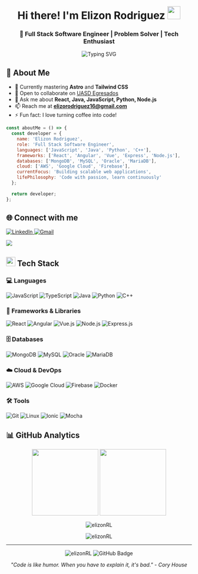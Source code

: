 <h1 align="center">Hi there! I'm Elizon Rodriguez <img src="https://media.giphy.com/media/hvRJCLFzcasrR4ia7z/giphy.gif" width="35"></h1>

<h3 align="center">🚀 Full Stack Software Engineer | Problem Solver | Tech Enthusiast</h3>

<p align="center">
  <img src="https://readme-typing-svg.herokuapp.com?font=Fira+Code&pause=1000&color=36BCF7&center=true&vCenter=true&width=435&lines=Full+Stack+Developer;Always+learning+new+things;Love+to+code+and+create" alt="Typing SVG" />
</p>

## 🚀 About Me

- 🌱 Currently mastering **Astro** and **Tailwind CSS**
- 👯 Open to collaborate on [UASD Egresados](https://github.com/ericmguzmanc/egresados-uasd)
- 💬 Ask me about **React, Java, JavaScript, Python, Node.js**
- 📫 Reach me at **elizorodriguez16@gmail.com**
- ⚡ Fun fact: I love turning coffee into code!

```javascript
const aboutMe = () => {
  const developer = {
    name: 'Elizon Rodriguez',
    role: 'Full Stack Software Engineer',
    languages: ['JavaScript', 'Java', 'Python', 'C++'],
    frameworks: ['React', 'Angular', 'Vue', 'Express', 'Node.js'],
    databases: ['MongoDB', 'MySQL', 'Oracle', 'MariaDB'],
    cloud: ['AWS', 'Google Cloud', 'Firebase'],
    currentFocus: 'Building scalable web applications',
    lifePhilosophy: 'Code with passion, learn continuously'
  };
  
  return developer;
};
```

## 🌐 Connect with me

<p align="left">
<a href="https://www.linkedin.com/in/elizon-rodriguez-91ab21236/" target="_blank">
  <img src="https://img.shields.io/badge/LinkedIn-0077B5?style=for-the-badge&logo=linkedin&logoColor=white" alt="LinkedIn"/>
</a>
<a href="mailto:elizorodriguez16@gmail.com" target="_blank">
  <img src="https://img.shields.io/badge/Gmail-D14836?style=for-the-badge&logo=gmail&logoColor=white" alt="Gmail"/>
</a>
</p>

<img src="https://user-images.githubusercontent.com/73097560/115834477-dbab4500-a447-11eb-908a-139a6edaec5c.gif">

## <img src="https://media2.giphy.com/media/QssGEmpkyEOhBCb7e1/giphy.gif?cid=ecf05e47a0n3gi1bfqntqmob8g9aid1oyj2wr3ds3mg700bl&rid=giphy.gif" width="25"> Tech Stack

### 💻 Languages
<p>
  <img src="https://img.shields.io/badge/JavaScript-F7DF1E?style=for-the-badge&logo=javascript&logoColor=black" alt="JavaScript"/>
  <img src="https://img.shields.io/badge/TypeScript-007ACC?style=for-the-badge&logo=typescript&logoColor=white" alt="TypeScript"/>
  <img src="https://img.shields.io/badge/Java-ED8B00?style=for-the-badge&logo=java&logoColor=white" alt="Java"/>
  <img src="https://img.shields.io/badge/Python-3776AB?style=for-the-badge&logo=python&logoColor=white" alt="Python"/>
  <img src="https://img.shields.io/badge/C++-00599C?style=for-the-badge&logo=c%2B%2B&logoColor=white" alt="C++"/>
</p>

### 🚀 Frameworks & Libraries
<p>
  <img src="https://img.shields.io/badge/React-20232A?style=for-the-badge&logo=react&logoColor=61DAFB" alt="React"/>
  <img src="https://img.shields.io/badge/Angular-DD0031?style=for-the-badge&logo=angular&logoColor=white" alt="Angular"/>
  <img src="https://img.shields.io/badge/Vue.js-35495E?style=for-the-badge&logo=vue.js&logoColor=4FC08D" alt="Vue.js"/>
  <img src="https://img.shields.io/badge/Node.js-43853D?style=for-the-badge&logo=node.js&logoColor=white" alt="Node.js"/>
  <img src="https://img.shields.io/badge/Express.js-404D59?style=for-the-badge" alt="Express.js"/>
</p>

### 🗄️ Databases
<p>
  <img src="https://img.shields.io/badge/MongoDB-4EA94B?style=for-the-badge&logo=mongodb&logoColor=white" alt="MongoDB"/>
  <img src="https://img.shields.io/badge/MySQL-00000F?style=for-the-badge&logo=mysql&logoColor=white" alt="MySQL"/>
  <img src="https://img.shields.io/badge/Oracle-F80000?style=for-the-badge&logo=oracle&logoColor=black" alt="Oracle"/>
  <img src="https://img.shields.io/badge/MariaDB-003545?style=for-the-badge&logo=mariadb&logoColor=white" alt="MariaDB"/>
</p>

### ☁️ Cloud & DevOps
<p>
  <img src="https://img.shields.io/badge/Amazon_AWS-232F3E?style=for-the-badge&logo=amazon-aws&logoColor=white" alt="AWS"/>
  <img src="https://img.shields.io/badge/Google_Cloud-4285F4?style=for-the-badge&logo=google-cloud&logoColor=white" alt="Google Cloud"/>
  <img src="https://img.shields.io/badge/Firebase-039BE5?style=for-the-badge&logo=Firebase&logoColor=white" alt="Firebase"/>
  <img src="https://img.shields.io/badge/Docker-2496ED?style=for-the-badge&logo=docker&logoColor=white" alt="Docker"/>
</p>

### 🛠️ Tools
<p>
  <img src="https://img.shields.io/badge/Git-F05032?style=for-the-badge&logo=git&logoColor=white" alt="Git"/>
  <img src="https://img.shields.io/badge/Linux-FCC624?style=for-the-badge&logo=linux&logoColor=black" alt="Linux"/>
  <img src="https://img.shields.io/badge/Ionic-3880FF?style=for-the-badge&logo=ionic&logoColor=white" alt="Ionic"/>
  <img src="https://img.shields.io/badge/Mocha-8D6748?style=for-the-badge&logo=mocha&logoColor=white" alt="Mocha"/>
</p>

## 📊 GitHub Analytics

<p align="center">
  <img height="180em" src="https://github-readme-stats.vercel.app/api?username=elizonRL&show_icons=true&theme=tokyonight&include_all_commits=true&count_private=true"/>
  <img height="180em" src="https://github-readme-stats.vercel.app/api/top-langs/?username=elizonRL&layout=compact&theme=tokyonight"/>
</p>

<p align="center">
  <img src="https://github-readme-streak-stats.herokuapp.com/?user=elizonRL&theme=tokyonight" alt="elizonRL" />
</p>

<div align="center">
  <img src="https://github-profile-trophy.vercel.app/?username=elizonRL&theme=tokyonight&no-frame=true&no-bg=false&margin-w=4" alt="elizonRL" />
</div>

---

<p align="center">
  <img src="https://komarev.com/ghpvc/?username=elizonRL&label=Profile%20views&color=0e75b6&style=flat" alt="elizonRL" />
  <img src="https://img.shields.io/github/followers/elizonRL?label=Followers&style=social" alt="GitHub Badge">
</p>

<p align="center">
  <i>"Code is like humor. When you have to explain it, it's bad." - Cory House</i>
</p>